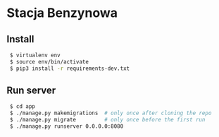 # Stacja Benzynowa

## Install
```sh
 $ virtualenv env
 $ source env/bin/activate
 $ pip3 install -r requirements-dev.txt
```

## Run server
```sh
 $ cd app
 $ ./manage.py makemigrations  # only once after cloning the repo
 $ ./manage.py migrate         # only once before the first run
 $ ./manage.py runserver 0.0.0.0:8080
```
